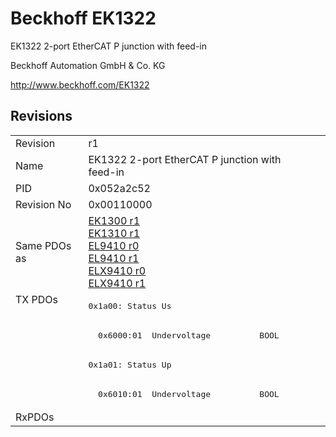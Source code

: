 # Beckhoff EK1322

EK1322 2-port EtherCAT P junction with feed-in

Beckhoff Automation GmbH & Co. KG

http://www.beckhoff.com/EK1322

## Revisions
<table>
<tr>
<td>Revision</td>
<td>r1</td>
</tr>
<tr>
<td>Name</td>
<td>EK1322 2-port EtherCAT P junction with feed-in</td>
</tr>
<tr>
<td>PID</td>
<td>0x052a2c52</td>
</tr>
<tr>
<td>Revision No</td>
<td>0x00110000</td>
</tr>
<tr>
<td>Same PDOs as</td>
<td><a href="EK1300.md">EK1300 r1</a><br/><a href="EK1310.md">EK1310 r1</a><br/><a href="EL9410.md">EL9410 r0</a><br/><a href="EL9410.md">EL9410 r1</a><br/><a href="ELX9410.md">ELX9410 r0</a><br/><a href="ELX9410.md">ELX9410 r1</a></td>
</tr>
<tr>
<td rowspan=4 valign=top>TX PDOs</td>
<td><pre>0x1a00: Status Us</pre></td>
<td></td>
</tr>
<tr>
<td><pre>  0x6000:01  Undervoltage          BOOL</pre></td>
</tr>
<tr>
<td><pre>0x1a01: Status Up</pre></td>
</tr>
<tr>
<td><pre>  0x6010:01  Undervoltage          BOOL</pre></td>
</tr>
<tr>
<td>RxPDOs</td>
<td></td>
</tr>
</table>
